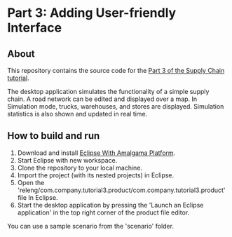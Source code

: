 # Part 3: Adding User-friendly Interface

## About
This repository contains the source code for the [Part 3 of the Supply Chain tutorial](https://platform.amalgamasimulation.com/amalgama/SupplyChainTutorial/sc_tutorial_part_3.html).

The desktop application simulates the functionality of a simple supply chain.
A road network can be edited and displayed over a map.
In Simulation mode, trucks, warehouses, and stores are displayed.
Simulation statistics is also shown and updated in real time.

## How to build and run
1. Download and install [Eclipse With Amalgama Platform](https://platform.amalgamasimulation.com/amalgama/quick_start_eclipse.html).
1. Start Eclipse with new workspace.
1. Clone the repository to your local machine.
1. Import the project (with its nested projects) in Eclipse.
1. Open the 'releng/com.company.tutorial3.product/com.company.tutorial3.product' file In Eclipse.
1. Start the desktop application by pressing the 'Launch an Eclipse application' in the top right corner of the product file editor.

You can use a sample scenario from the 'scenario' folder.